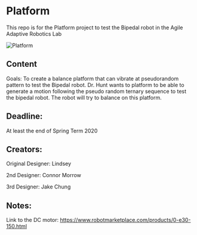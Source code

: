 # Platform

This repo is for the Platform project to test the Bipedal robot in the Agile Adaptive Robotics Lab

![Platform](/pics/platform_original.jpg)

## Content

Goals: To create a balance platform that can vibrate at pseudorandom pattern to test the Bipedal robot. 
Dr. Hunt wants to platform to be able to generate a motion following the pseudo random ternary sequence to test the bipedal robot. The robot will try to balance on this platform. 

## Deadline:
At least the end of Spring Term 2020

## Creators:

Original Designer: Lindsey

2nd Designer: Connor Morrow

3rd Designer: Jake Chung

## Notes:

Link to the DC motor: https://www.robotmarketplace.com/products/0-e30-150.html
